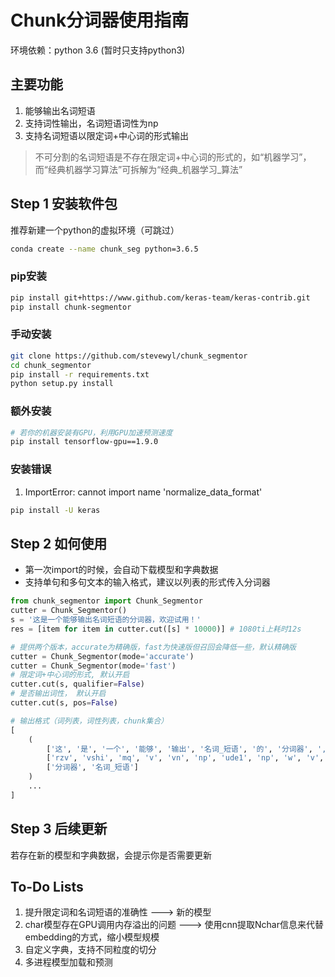 # Chunk分词器使用指南

环境依赖：python 3.6 (暂时只支持python3)

## 主要功能

1. 能够输出名词短语
2. 支持词性输出，名词短语词性为np
3. 支持名词短语以限定词+中心词的形式输出

>不可分割的名词短语是不存在限定词+中心词的形式的，如“机器学习”，而“经典机器学习算法”可拆解为“经典_机器学习_算法”

## Step 1 安装软件包

推荐新建一个python的虚拟环境（可跳过）

```bash
conda create --name chunk_seg python=3.6.5
```

### pip安装

```bash
pip install git+https://www.github.com/keras-team/keras-contrib.git
pip install chunk-segmentor
```

### 手动安装

```bash
git clone https://github.com/stevewyl/chunk_segmentor
cd chunk_segmentor
pip install -r requirements.txt
python setup.py install
```

### 额外安装
```bash
# 若你的机器安装有GPU，利用GPU加速预测速度
pip install tensorflow-gpu==1.9.0
```
### 安装错误
1. ImportError: cannot import name 'normalize_data_format'
```bash
pip install -U keras
```

## Step 2 如何使用

* 第一次import的时候，会自动下载模型和字典数据  
* 支持单句和多句文本的输入格式，建议以列表的形式传入分词器

```python
from chunk_segmentor import Chunk_Segmentor
cutter = Chunk_Segmentor()
s = '这是一个能够输出名词短语的分词器，欢迎试用！'
res = [item for item in cutter.cut([s] * 10000)] # 1080ti上耗时12s

# 提供两个版本，accurate为精确版，fast为快速版但召回会降低一些，默认精确版
cutter = Chunk_Segmentor(mode='accurate')
cutter = Chunk_Segmentor(mode='fast')
# 限定词+中心词的形式, 默认开启
cutter.cut(s, qualifier=False)
# 是否输出词性， 默认开启
cutter.cut(s, pos=False)

# 输出格式（词列表，词性列表，chunk集合）
[
    (
        ['这', '是', '一个', '能够', '输出', '名词_短语', '的', '分词器', ',', '欢迎', '试用', '!'],
        ['rzv', 'vshi', 'mq', 'v', 'vn', 'np', 'ude1', 'np', 'w', 'v', 'v', 'w'],
        ['分词器', '名词_短语']
    )
    ...
]
```

## Step 3 后续更新

若存在新的模型和字典数据，会提示你是否需要更新

## To-Do Lists

1. 提升限定词和名词短语的准确性 ---> 新的模型
2. char模型存在GPU调用内存溢出的问题 ---> 使用cnn提取Nchar信息来代替embedding的方式，缩小模型规模
3. 自定义字典，支持不同粒度的切分
4. 多进程模型加载和预测
